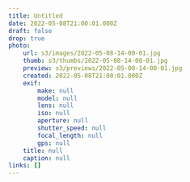 ```yaml
---
title: Untitled
date: 2022-05-08T21:00:01.000Z
draft: false
drop: true
photo:
    url: s3/images/2022-05-08-14-00-01.jpg
    thumb: s3/thumbs/2022-05-08-14-00-01.jpg
    preview: s3/previews/2022-05-08-14-00-01.jpg
    created: 2022-05-08T21:00:01.000Z
    exif:
        make: null
        model: null
        lens: null
        iso: null
        aperture: null
        shutter_speed: null
        focal_length: null
        gps: null
    title: null
    caption: null
links: []
---
```

